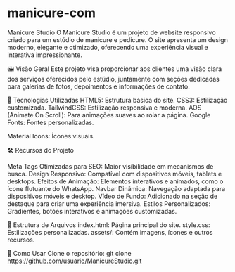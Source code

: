 # manicure-com

Manicure Studio
O Manicure Studio é um projeto de website responsivo criado para um estúdio de manicure e pedicure. O site apresenta um design moderno, elegante e otimizado, oferecendo uma experiência visual e interativa impressionante.

🖼️ Visão Geral
Este projeto visa proporcionar aos clientes uma visão clara dos serviços oferecidos pelo estúdio, juntamente com seções dedicadas para galerias de fotos, depoimentos e informações de contato.

🚀 Tecnologias Utilizadas
HTML5: Estrutura básica do site.
CSS3: Estilização customizada.
TailwindCSS: Estilização responsiva e moderna.
AOS (Animate On Scroll): Para animações suaves ao rolar a página.
Google Fonts: Fontes personalizadas.

Material Icons: Ícones visuais.

🛠️ Recursos do Projeto

Meta Tags Otimizadas para SEO: Maior visibilidade em mecanismos de busca.
Design Responsivo: Compatível com dispositivos móveis, tablets e desktops.
Efeitos de Animação: Elementos interativos e animados, como o ícone flutuante do WhatsApp.
Navbar Dinâmica: Navegação adaptada para dispositivos móveis e desktop.
Vídeo de Fundo: Adicionado na seção de destaque para criar uma experiência imersiva.
Estilos Personalizados: Gradientes, botões interativos e animações customizadas.

📂 Estrutura de Arquivos
index.html: Página principal do site.
style.css: Estilizações personalizadas.
assets/: Contém imagens, ícones e outros recursos.

🔧 Como Usar
Clone o repositório:
git clone https://github.com/usuario/ManicureStudio.git

